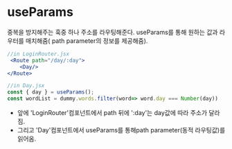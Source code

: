 useParams
====
중복을 방지해주는 훅중 하나 
주소를 라우팅해준다. 
useParams를 통해 원하는 값과 라우터를 매치해줌( path parameter의 정보를 제공해줌).

```jsx
//in LoginRouter.jsx
 <Route path="/day/:day"> 
    <Day/>
</Route>
```

```jsx
//in Day.jsx
const { day } = useParams();
const wordList = dummy.words.filter(word=> word.day === Number(day))

```
- 앞에 'LoginRouter'컴포넌트에서 path 뒤에 ':day'는 day값에 따라 주소가 달라짐. 
- 그리고 'Day'컴포넌트에서 useParams를 통해path parameter(동적 라우팅값)를 읽어옴.